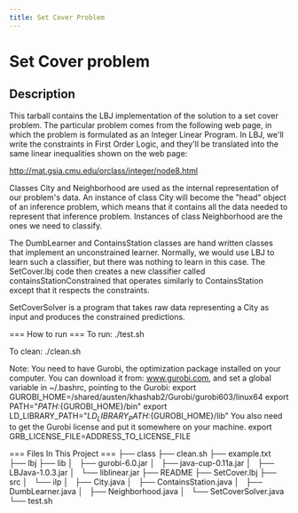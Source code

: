 ```yaml
---
title: Set Cover Problem
---
```



# Set Cover problem

## Description 
This tarball contains the LBJ implementation of the solution to a set cover
problem.  The particular problem comes from the following web page, in which
the problem is formulated as an Integer Linear Program.  In LBJ, we'll write
the constraints in First Order Logic, and they'll be translated into the same
linear inequalities shown on the web page:

http://mat.gsia.cmu.edu/orclass/integer/node8.html

Classes City and Neighborhood are used as the internal representation of our
problem's data.  An instance of class City will become the "head" object of an
inference problem, which means that it contains all the data needed to
represent that inference problem.  Instances of class Neighborhood are the
ones we need to classify.

The DumbLearner and ContainsStation classes are hand written classes that
implement an unconstrained learner.  Normally, we would use LBJ to learn such
a classifier, but there was nothing to learn in this case.  The SetCover.lbj
code then creates a new classifier called containsStationConstrained that
operates similarly to ContainsStation except that it respects the constraints.

SetCoverSolver is a program that takes raw data representing a City as input
and produces the constrained predictions.

=== How to run === 
To run: 
./test.sh 

To clean: 
./clean.sh


Note: You need to have Gurobi, the optimization package installed on your computer. 
You can download it from: www.gurobi.com, and set a global variable in ~/.bashrc, pointing to the Gurobi: 
	export GUROBI_HOME=/shared/austen/khashab2/Gurobi/gurobi603/linux64
	export PATH="${PATH}:${GUROBI_HOME}/bin"
	export LD_LIBRARY_PATH="${LD_LIBRARY_PATH}:${GUROBI_HOME}/lib"
You also need to get the Gurobi license and put it somewhere on your machine. 
	export GRB_LICENSE_FILE=ADDRESS_TO_LICENSE_FILE


=== Files In This Project === 
├── class
├── clean.sh
├── example.txt
├── lbj
├── lib
│   ├── gurobi-6.0.jar
│   ├── java-cup-0.11a.jar
│   ├── LBJava-1.0.3.jar
│   └── liblinear.jar
├── README
├── SetCover.lbj
├── src
│   └── ilp
│       ├── City.java
│       ├── ContainsStation.java
│       ├── DumbLearner.java
│       ├── Neighborhood.java
│       └── SetCoverSolver.java
└── test.sh

